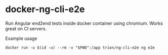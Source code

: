 # docker-ng-cli-e2e
Run Angular end2end tests inside docker container using chromium.
Works great on CI servers.

Example usage
```
docker run -u $(id -u) --rm -v "$PWD":/app trion/ng-cli-e2e ng e2e
```
